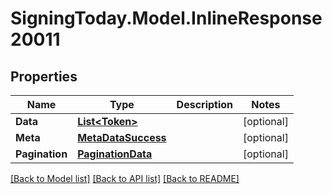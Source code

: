 
# SigningToday.Model.InlineResponse20011

## Properties

Name | Type | Description | Notes
------------ | ------------- | ------------- | -------------
**Data** | [**List&lt;Token&gt;**](Token.md) |  | [optional] 
**Meta** | [**MetaDataSuccess**](MetaDataSuccess.md) |  | [optional] 
**Pagination** | [**PaginationData**](PaginationData.md) |  | [optional] 

[[Back to Model list]](../README.md#documentation-for-models)
[[Back to API list]](../README.md#documentation-for-api-endpoints)
[[Back to README]](../README.md)

